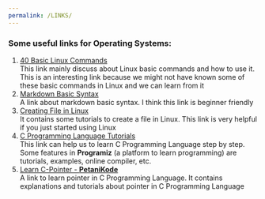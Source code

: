 ```yaml
---
permalink: /LINKS/
---
```


### Some useful links for Operating Systems:
1. [40 Basic Linux Commands](https://linoxide.com/essential-linux-basic-commands/)<br>
This link mainly discuss about Linux basic commands and how to use it. This is an interesting link because we might not have known some of these basic commands in Linux
and we can learn from it
2. [Markdown Basic Syntax](https://www.markdownguide.org/basic-syntax/)<br>
A link about markdown basic syntax. I think this link is beginner friendly
3. [Creating File in Linux](https://www.cyberciti.biz/faq/create-a-file-in-linux-using-the-bash-shell-terminal/)<br>
It contains some tutorials to create a file in Linux. This link is very helpful if you just started using Linux
4. [C Programming Language Tutorials](https://www.programiz.com/c-programming)<br>
This link can help us to learn C Programming Language step by step. 
Some features in **Programiz** (a platform to learn programming) are tutorials, examples, online compiler, etc.
5. [Learn C-Pointer - **PetaniKode**](https://www.petanikode.com/c-pointer/)<br>
A link to learn pointer in C Programming Language. It contains explanations and tutorials about pointer in C Programming Language
